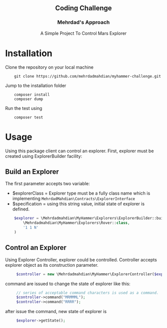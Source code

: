 <h2 align="center">Coding Challenge</h2>
<h3 align="center">Mehrdad's Approach</h3>

<p align="center">A Simple Project To Control Mars Explorer</p>

# Installation

Clone the repository on your local machine
```shell script
    git clone https://github.com/mehrdadmahdian/myhammer-challenge.git
```
Jump to the installation folder
```shell script
    composer install
    composer dump
```
Run the test using 
```shell script
    composer test
```

<!-- USAGE EXAMPLES -->
# Usage
Using this package client can control an explorer. First, explorer must be created using ExplorerBuilder facility:

## Build an Explorer
The first parameter accepts two variable: 
* $explorerClass = Explorer type must be a fully class name which is implementing `MehrdadMahdian\Contracts\ExplorerInterface`
* $specification = using this string value, initial state of explorer is defined. 

```php
    $explorer = \Mehrdadmahdian\MyHammer\Explorers\ExplorerBuilder::build(
        \Mehrdadmahdian\MyHammer\Explorers\Rover::class,
        '1 1 N'
    )
```

## Control an Explorer
Using Explorer Controller, explorer could be controlled. Controller accepts explorer object as its construction parameter.
```php
     $controller = new \Mehrdadmahdian\MyHammer\ExplorerController($explorer);
```

command are issued to change the state of explorer like this:
```php
     // series of acceptable command characters is used as a command.
     $controller->command("MRMMML");
     $controller->command("RRRR");
```

after issue the command, new state of explorer is 

```php
     $explorer->getState();
```

